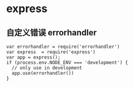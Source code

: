# express

## 自定义错误 errorhandler
```
var errorhandler = require('errorhandler')
var express  = require('express')
var app = express();
if (process.env.NODE_ENV === 'development') {
  // only use in development
  app.use(errorhandler())
}
```